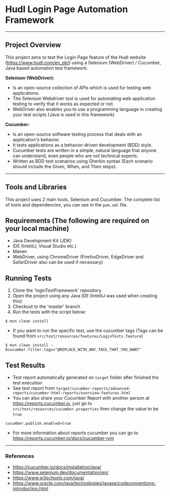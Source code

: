 # Hudl Login Page Automation Framework

---

## Project Overview
This project aims to test the Login Page feature of the Hudl website (https://www.hudl.com/en_gb/) using a Selenium (WebDriver) / Cucumber, Java based automation test framework.

**Selenium (WebDriver):**
- Is an open-source collection of APIs which is used for testing web applications. 
- The Selenium Webdriver tool is used for automating web application testing to verify that it works as expected or not.
- WebDriver also enables you to use a programming language in creating your test scripts (Java is used in this framework)

**Cucumber:**
- Is an open-source software testing process that deals with an application's behavior.
- It tests applications as a behavior-driven development (BDD) style.
- Cucumber tests are written in a simple, natural language that anyone can understand, even people who are not technical experts.
- Written as BDD test scenarios using Gherkin syntax (Each scenario should include the Given, When, and Then steps).

---

## Tools and Libraries
This project uses 2 main tools, Selenium and Cucumber.
The complete list of tools and dependencies, you can see in the `pom.xml` file.

## Requirements (The following are required on your local machine)
* Java Development Kit (JDK)
* IDE (IntelliJ, Visual Studio etc.)
* Maven
* WebDriver, using ChromeDriver (FirefoxDriver, EdgeDriver and SafariDriver also can be used if necessary)

## Running Tests
1. Clone the 'loginTestFramework' repository
2. Open the project using any Java IDE (IntelliJ was used when creating this)
3. Checkout to the 'master' branch 
4. Run the tests with the script below:
```shell
$ mvn clean install
```
* If you want to run the specific test, use the cucumber tags (Tags can be found from `src/test/resources/features/LoginTests.feature`)
```shell
$ mvn clean install -Dcucumber.filter.tags="@REPLACE_WITH_ANY_TAGS_THAT_YOU_WANT"
```

## Test Results
* Test report automatically generated on `target` folder after finished the test execution
* See test report from `target/cucumber-reports/advanced-reports/cucumber-html-reports/overview-features.html`
* You can also share your Cucumber Report with another person at https://reports.cucumber.io, just go to `src/test/resources/cucumber.properties` then change the value to be `true`
```properties
cucumber.publish.enabled=true
```
* For more information about reports cucumber you can go to https://reports.cucumber.io/docs/cucumber-jvm

---

### References
* https://cucumber.io/docs/installation/java/
* https://www.selenium.dev/documentation/en/
* https://www.w3schools.com/java/
* https://www.oracle.com/java/technologies/javase/codeconventions-introduction.html
